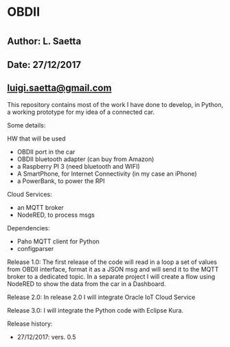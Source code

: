 # OBDII
#
## Author: L. Saetta

## Date:   27/12/2017
##         luigi.saetta@gmail.com

This repository contains most of the work I have done to develop, in Python,
a working prototype for my idea of a connected car.

Some details:

HW that will be used

- OBDII port in the car
- OBDII bluetooth adapter (can buy from Amazon)
- a Raspberry PI 3 (need bluetooth and WIFI)
- A SmartPhone, for Internet Connectivity (in my case an iPhone)
- a PowerBank, to power the RPI

Cloud Services:

- an MQTT broker
- NodeRED, to process msgs

Dependencies:
- Paho MQTT client for Python
- configparser

Release 1.0:
The first release of the code will read in a loop a set of values from OBDII interface, format it as a JSON msg
and will send it to the MQTT broker to a dedicated topic.
In a separate project I will create a flow using NodeRED to show the data from the car in a Dashboard.

Release 2.0:
In release 2.0 I will integrate Oracle IoT Cloud Service

Release 3.0:
I will integrate the Python code with Eclipse Kura.

Release history:
- 27/12/2017: vers. 0.5

